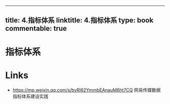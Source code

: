 
---
title: 4.指标体系
linktitle: 4.指标体系
type: book
commentable: true
---

# 指标体系

# Links

- https://mp.weixin.qq.com/s/byRl62YmmbEAnauM6ht7CQ 网易传媒数据指标体系建设实践

    